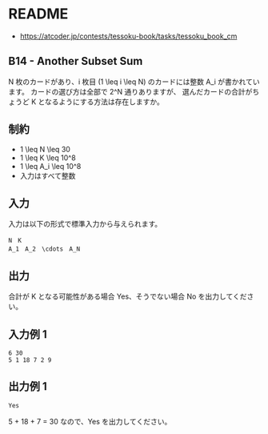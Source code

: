 # README
- <https://atcoder.jp/contests/tessoku-book/tasks/tessoku_book_cm>
## B14 - Another Subset Sum
N 枚のカードがあり、i 枚目 (1 \leq i \leq N) のカードには整数 A_i が書かれています。
カードの選び方は全部で 2^N 通りありますが、
選んだカードの合計がちょうど K となるようにする方法は存在しますか。
## 制約
* 1 \leq N \leq 30
* 1 \leq K \leq 10^8
* 1 \leq A_i \leq 10^8
* 入力はすべて整数
## 入力
入力は以下の形式で標準入力から与えられます。

```
N　K
A_1　A_2　\cdots　A_N
```
## 出力
合計が K となる可能性がある場合 Yes、そうでない場合 No を出力してください。
## 入力例 1
```
6 30
5 1 18 7 2 9
```
## 出力例 1
```
Yes
```

5 + 18 + 7 = 30 なので、Yes を出力してください。
